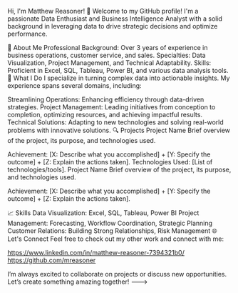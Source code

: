 


Hi, I'm Matthew Reasoner! 👋
Welcome to my GitHub profile! I'm a passionate Data Enthusiast and Business Intelligence Analyst with a solid background in leveraging data to drive strategic decisions and optimize performance.

🌟 About Me
Professional Background: Over 3 years of experience in business operations, customer service, and sales.
Specialties: Data Visualization, Project Management, and Technical Adaptability.
Skills: Proficient in Excel, SQL, Tableau, Power BI, and various data analysis tools.
🚀 What I Do
I specialize in turning complex data into actionable insights. My experience spans several domains, including:

Streamlining Operations: Enhancing efficiency through data-driven strategies.
Project Management: Leading initiatives from conception to completion, optimizing resources, and achieving impactful results.
Technical Solutions: Adapting to new technologies and solving real-world problems with innovative solutions.
🔍 Projects
Project Name
Brief overview of the project, its purpose, and technologies used.

Achievement: [X: Describe what you accomplished] + [Y: Specify the outcome] + [Z: Explain the actions taken].
Technologies Used: [List of technologies/tools].
Project Name
Brief overview of the project, its purpose, and technologies used.

Achievement: [X: Describe what you accomplished] + [Y: Specify the outcome] + [Z: Explain the actions taken].

📈 Skills
Data Visualization: Excel, SQL, Tableau, Power BI
Project Management: Forecasting, Workflow Coordination, Strategic Planning
Customer Relations: Building Strong Relationships, Risk Management
🌐 Let's Connect
Feel free to check out my other work and connect with me:

https://www.linkedin.com/in/matthew-reasoner-7394321b0/
https://github.com/mreasoner 

I’m always excited to collaborate on projects or discuss new opportunities. Let’s create something amazing together!
--->
